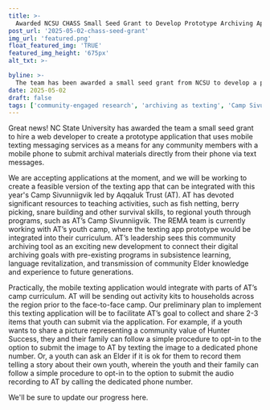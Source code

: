 ```yaml
---
title: >-
  Awarded NCSU CHASS Small Seed Grant to Develop Prototype Archiving App
post_url: '2025-05-02-chass-seed-grant'
img_url: 'featured.png'
float_featured_img: 'TRUE'
featured_img_height: '675px'
alt_txt: >-

byline: >-
  The team has been awarded a small seed grant from NCSU to develop a prototype mobile texting app for community archiving.
date: 2025-05-02
draft: false
tags: ['community-engaged research', 'archiving as texting', 'Camp Sivunniigvik', 'prototyping']
---
```


Great news! NC State University has awarded the team a small seed grant to hire a web developer to create a prototype application that uses mobile texting messaging services as a means for any community members with a mobile phone to submit archival materials directly from their phone via text messages.

We are accepting applications at the moment, and we will be working to create a feasible version of the texting app that can be integrated with this year's Camp Sivunniigvik led by Aqqaluk Trust (AT). AT has devoted significant resources to teaching activities, such as fish netting, berry picking, snare building and other survival skills, to regional youth through programs, such as AT’s Camp Sivunniigvik. The REMA team is currently working with AT’s youth camp, where the texting app prototype would be integrated into their curriculum. AT’s leadership sees this community archiving tool as an exciting new development to connect their digital archiving goals with pre-existing programs in subsistence learning, language revitalization, and transmission of community Elder knowledge and experience to future generations.

Practically, the mobile texting application would integrate with parts of AT’s camp curriculum. AT will be sending out activity kits to households across the region prior to the face-to-face camp. Our preliminary plan to implement this texting application will be to facilitate AT’s goal to collect and share 2-3 items that youth can submit via the application. For example, if a youth wants to share a picture representing a community value of Hunter Success, they and their family can follow a simple procedure to opt-in to the option to submit the image to AT by texting the image to a dedicated phone number. Or, a youth can ask an Elder if it is ok for them to record them telling a story about their own youth, wherein the youth and their family can follow a simple procedure to opt-in to the option to submit the audio recording to AT by calling the dedicated phone number.

We'll be sure to update our progress here.

